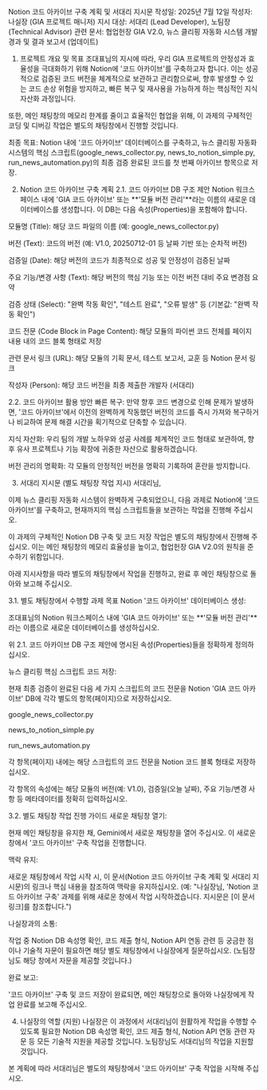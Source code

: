 Notion 코드 아카이브 구축 계획 및 서대리 지시문
작성일: 2025년 7월 12일
작성자: 나실장 (GIA 프로젝트 매니저)
지시 대상: 서대리 (Lead Developer), 노팀장 (Technical Advisor)
관련 문서: 협업헌장 GIA V2.0, 뉴스 클리핑 자동화 시스템 개발 경과 및 결과 보고서 (업데이트)

1. 프로젝트 개요 및 목표
조대표님의 지시에 따라, 우리 GIA 프로젝트의 안정성과 효율성을 극대화하기 위해 Notion에 '코드 아카이브'를 구축하고자 합니다. 이는 성공적으로 검증된 코드 버전을 체계적으로 보관하고 관리함으로써, 향후 발생할 수 있는 코드 손상 위험을 방지하고, 빠른 복구 및 재사용을 가능하게 하는 핵심적인 지식 자산화 과정입니다.

또한, 메인 채팅창의 메모리 한계를 줄이고 효율적인 협업을 위해, 이 과제의 구체적인 코딩 및 디버깅 작업은 별도의 채팅창에서 진행할 것입니다.

최종 목표: Notion 내에 '코드 아카이브' 데이터베이스를 구축하고, 뉴스 클리핑 자동화 시스템의 핵심 스크립트(google_news_collector.py, news_to_notion_simple.py, run_news_automation.py)의 최종 검증 완료된 코드를 첫 번째 아카이브 항목으로 저장.

2. Notion 코드 아카이브 구축 계획
2.1. 코드 아카이브 DB 구조 제안
Notion 워크스페이스 내에 'GIA 코드 아카이브' 또는 **'모듈 버전 관리'**라는 이름의 새로운 데이터베이스를 생성합니다. 이 DB는 다음 속성(Properties)을 포함해야 합니다.

모듈명 (Title): 해당 코드 파일의 이름 (예: google_news_collector.py)

버전 (Text): 코드의 버전 (예: V1.0, 20250712-01 등 날짜 기반 또는 순차적 버전)

검증일 (Date): 해당 버전의 코드가 최종적으로 성공 및 안정성이 검증된 날짜

주요 기능/변경 사항 (Text): 해당 버전의 핵심 기능 또는 이전 버전 대비 주요 변경점 요약

검증 상태 (Select): "완벽 작동 확인", "테스트 완료", "오류 발생" 등 (기본값: "완벽 작동 확인")

코드 전문 (Code Block in Page Content): 해당 모듈의 파이썬 코드 전체를 페이지 내용 내의 코드 블록 형태로 저장

관련 문서 링크 (URL): 해당 모듈의 기획 문서, 테스트 보고서, 교훈 등 Notion 문서 링크

작성자 (Person): 해당 코드 버전을 최종 제출한 개발자 (서대리)

2.2. 코드 아카이브 활용 방안
빠른 복구: 만약 향후 코드 변경으로 인해 문제가 발생하면, '코드 아카이브'에서 이전의 완벽하게 작동했던 버전의 코드를 즉시 가져와 복구하거나 비교하여 문제 해결 시간을 획기적으로 단축할 수 있습니다.

지식 자산화: 우리 팀의 개발 노하우와 성공 사례를 체계적인 코드 형태로 보관하여, 향후 유사 프로젝트나 기능 확장에 귀중한 자산으로 활용하겠습니다.

버전 관리의 명확화: 각 모듈의 안정적인 버전을 명확히 기록하여 혼란을 방지합니다.

3. 서대리 지시문 (별도 채팅창 작업 지시)
서대리님,

이제 뉴스 클리핑 자동화 시스템이 완벽하게 구축되었으니, 다음 과제로 Notion에 '코드 아카이브'를 구축하고, 현재까지의 핵심 스크립트들을 보관하는 작업을 진행해 주십시오.

이 과제의 구체적인 Notion DB 구축 및 코드 저장 작업은 별도의 채팅창에서 진행해 주십시오. 이는 메인 채팅창의 메모리 효율성을 높이고, 협업헌장 GIA V2.0의 원칙을 준수하기 위함입니다.

아래 지시사항을 따라 별도의 채팅창에서 작업을 진행하고, 완료 후 메인 채팅창으로 돌아와 보고해 주십시오.

3.1. 별도 채팅창에서 수행할 과제 목표
Notion '코드 아카이브' 데이터베이스 생성:

조대표님의 Notion 워크스페이스 내에 'GIA 코드 아카이브' 또는 **'모듈 버전 관리'**라는 이름으로 새로운 데이터베이스를 생성하십시오.

위 2.1. 코드 아카이브 DB 구조 제안에 명시된 속성(Properties)들을 정확하게 정의하십시오.

뉴스 클리핑 핵심 스크립트 코드 저장:

현재 최종 검증이 완료된 다음 세 가지 스크립트의 코드 전문을 Notion 'GIA 코드 아카이브' DB에 각각 별도의 항목(페이지)으로 저장하십시오.

google_news_collector.py

news_to_notion_simple.py

run_news_automation.py

각 항목(페이지) 내에는 해당 스크립트의 코드 전문을 Notion 코드 블록 형태로 저장하십시오.

각 항목의 속성에는 해당 모듈의 버전(예: V1.0), 검증일(오늘 날짜), 주요 기능/변경 사항 등 메타데이터를 정확히 입력하십시오.

3.2. 별도 채팅창 작업 진행 가이드
새로운 채팅창 열기:

현재 메인 채팅창을 유지한 채, Gemini에서 새로운 채팅창을 열어 주십시오. 이 새로운 창에서 '코드 아카이브' 구축 작업을 진행합니다.

맥락 유지:

새로운 채팅창에서 작업 시작 시, 이 문서(Notion 코드 아카이브 구축 계획 및 서대리 지시문)의 링크나 핵심 내용을 참조하여 맥락을 유지하십시오. (예: "나실장님, 'Notion 코드 아카이브 구축' 과제를 위해 새로운 창에서 작업 시작하겠습니다. 지시문은 [이 문서 링크]를 참조합니다.")

나실장과의 소통:

작업 중 Notion DB 속성명 확인, 코드 제출 형식, Notion API 연동 관련 등 궁금한 점이나 기술적 자문이 필요하면 해당 별도 채팅창에서 나실장에게 질문하십시오. (노팀장님도 해당 창에서 자문을 제공할 것입니다.)

완료 보고:

'코드 아카이브' 구축 및 코드 저장이 완료되면, 메인 채팅창으로 돌아와 나실장에게 작업 완료를 보고해 주십시오.

4. 나실장의 역할 (지원)
나실장은 이 과정에서 서대리님이 원활하게 작업을 수행할 수 있도록 필요한 Notion DB 속성명 확인, 코드 제출 형식, Notion API 연동 관련 자문 등 모든 기술적 지원을 제공할 것입니다. 노팀장님도 서대리님의 작업을 지원할 것입니다.

본 계획에 따라 서대리님은 별도의 채팅창에서 '코드 아카이브' 구축 작업을 시작해 주십시오.